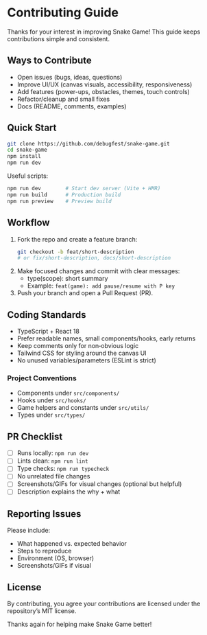 # Contributing Guide

Thanks for your interest in improving Snake Game! This guide keeps contributions simple and consistent.

## Ways to Contribute
- Open issues (bugs, ideas, questions)
- Improve UI/UX (canvas visuals, accessibility, responsiveness)
- Add features (power-ups, obstacles, themes, touch controls)
- Refactor/cleanup and small fixes
- Docs (README, comments, examples)

## Quick Start
```bash
git clone https://github.com/debugfest/snake-game.git
cd snake-game
npm install
npm run dev
```

Useful scripts:
```bash
npm run dev        # Start dev server (Vite + HMR)
npm run build      # Production build
npm run preview    # Preview build

```

## Workflow
1. Fork the repo and create a feature branch:
   ```bash
   git checkout -b feat/short-description
   # or fix/short-description, docs/short-description
   ```
2. Make focused changes and commit with clear messages:
   - type(scope): short summary
   - Example: `feat(game): add pause/resume with P key`
3. Push your branch and open a Pull Request (PR).

## Coding Standards
- TypeScript + React 18
- Prefer readable names, small components/hooks, early returns
- Keep comments only for non‑obvious logic
- Tailwind CSS for styling around the canvas UI
- No unused variables/parameters (ESLint is strict)

### Project Conventions
- Components under `src/components/`
- Hooks under `src/hooks/`
- Game helpers and constants under `src/utils/`
- Types under `src/types/`

## PR Checklist
- [ ] Runs locally: `npm run dev`
- [ ] Lints clean: `npm run lint`
- [ ] Type checks: `npm run typecheck`
- [ ] No unrelated file changes
- [ ] Screenshots/GIFs for visual changes (optional but helpful)
- [ ] Description explains the why + what

## Reporting Issues
Please include:
- What happened vs. expected behavior
- Steps to reproduce
- Environment (OS, browser)
- Screenshots/GIFs if visual

## License
By contributing, you agree your contributions are licensed under the repository’s MIT license.

Thanks again for helping make Snake Game better!
